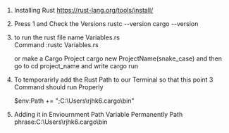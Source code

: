 1. Installing Rust
   https://rust-lang.org/tools/install/

2. Press 1 and Check the Versions
   rustc --version
   cargo --version

3. to run the rust file name Variables.rs  
   Command :rustc Variables.rs

   or make a Cargo Project cargo new ProjectName(snake_case)
   and then go to cd project_name
   and write cargo run

4. To temporarirly add the Rust Path to our Terminal so that this point 3 Command
   should run Properly

   $env:Path += ";C:\Users\rjhk6\.cargo\bin"

5. Adding it in Enviournment Path Variable Permanently
   Path phrase:C:\Users\rjhk6\.cargo\bin

<!-- Step 5: Quick benefits of Cargo

Like npm start → just cargo run

Manages dependencies (like Cargo.toml)

Can build optimized release builds (cargo build --release)

Works seamlessly with VS Code and Rust Analyzer -->
